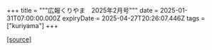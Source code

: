 +++
title = """広報くりやま　2025年2月号"""
date = 2025-01-31T07:00:00.000Z
expiryDate = 2025-04-27T20:26:07.446Z
tags = ["kuriyama"]
+++


[[source]](https://www.town.kuriyama.hokkaido.jp/site/koho/30079.html)

